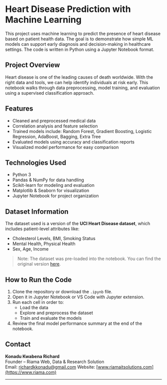 # Heart Disease Prediction with Machine Learning

This project uses machine learning to predict the presence of heart disease based on patient health data. The goal is to demonstrate how simple ML models can support early diagnosis and decision-making in healthcare settings. The code is written in Python using a Jupyter Notebook format.

## Project Overview

Heart disease is one of the leading causes of death worldwide. With the right data and tools, we can help identify individuals at risk early. This notebook walks through data preprocessing, model training, and evaluation using a supervised classification approach.

## Features

- Cleaned and preprocessed medical data
- Correlation analysis and feature selection
- Trained models include: Random Forest, Gradient Boosting, Logistic Regression, AdaBoost, Bagging, Extra Tree
- Evaluated models using accuracy and classification reports
- Visualized model performance for easy comparison

## Technologies Used

- Python 3
- Pandas & NumPy for data handling
- Scikit-learn for modeling and evaluation
- Matplotlib & Seaborn for visualization
- Jupyter Notebook for project organization

## Dataset Information

The dataset used is a version of the **UCI Heart Disease dataset**, which includes patient-level attributes like:
- Cholesterol Levels, BMI, Smoking Status
- Mental Health, Physical Health
- Sex, Age, Income

> Note: The dataset was pre-loaded into the notebook. You can find the original version [here](https://archive.ics.uci.edu/ml/datasets/Heart+Disease).

## How to Run the Code

1. Clone the repository or download the `.ipynb` file.
2. Open it in Jupyter Notebook or VS Code with Jupyter extension.
3. Run each cell in order to:
   - Load the data
   - Explore and preprocess the dataset
   - Train and evaluate the models
4. Review the final model performance summary at the end of the notebook.

## Contact

**Konadu Kwabena Richard**  
Founder – Riama Web, Data & Research Solution  
Email: richardkkonadu@gmail.com 
Website: [www.riamaitsolutions.com](https://www.riama.com)

---


